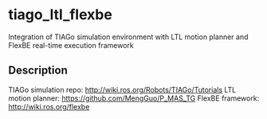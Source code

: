 # tiago_ltl_flexbe

Integration of TIAGo simulation environment with LTL motion planner and FlexBE real-time execution framework

## Description

TIAGo simulation repo: http://wiki.ros.org/Robots/TIAGo/Tutorials
LTL motion planner: https://github.com/MengGuo/P_MAS_TG
FlexBE framework: http://wiki.ros.org/flexbe
